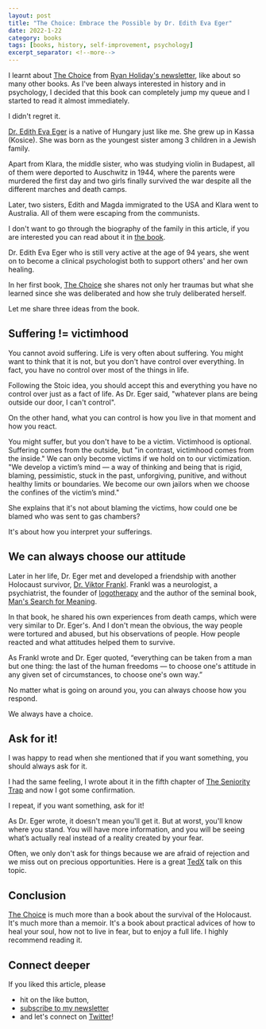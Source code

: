 ```yaml
---
layout: post
title: "The Choice: Embrace the Possible by Dr. Edith Eva Eger"
date: 2022-1-22
category: books
tags: [books, history, self-improvement, psychology]
excerpt_separator: <!--more-->
---
```

I learnt about [The Choice](https://www.amazon.com/gp/product/150113079X/ref=as_li_qf_asin_il_tl?ie=UTF8&tag=sandordargo-20&creative=9325&linkCode=as2&creativeASIN=150113079X&linkId=a7b9e9295249853ae13c7855c51483fb) from [Ryan Holiday's newsletter](https://ryanholiday.net/the-reading-list/), like about so many other books. As I've been always interested in history and in psychology, I decided that this book can completely jump my queue and I started to read it almost immediately.
<!--more-->

I didn't regret it.

[Dr. Edith Eva Eger](https://dreditheger.com/) is a native of Hungary just like me. She grew up in Kassa (Kosice). She was born as the youngest sister among 3 children in a Jewish family.

Apart from Klara, the middle sister, who was studying violin in Budapest, all of them were deported to Auschwitz in 1944, where the parents were murdered the first day and two girls finally survived the war despite all the different marches and death camps.

Later, two sisters, Edith and Magda immigrated to the USA and Klara went to Australia. All of them were escaping from the communists.

I don't want to go through the biography of the family in this article, if you are interested you can read about it in [the book](https://www.amazon.com/gp/product/150113079X/ref=as_li_qf_asin_il_tl?ie=UTF8&tag=sandordargo-20&creative=9325&linkCode=as2&creativeASIN=150113079X&linkId=a7b9e9295249853ae13c7855c51483fb).

Dr. Edith Eva Eger who is still very active at the age of 94 years, she went on to become a clinical psychologist both to support others' and her own healing.

In her first book, [The Choice](https://www.amazon.com/gp/product/150113079X/ref=as_li_qf_asin_il_tl?ie=UTF8&tag=sandordargo-20&creative=9325&linkCode=as2&creativeASIN=150113079X&linkId=a7b9e9295249853ae13c7855c51483fb) she shares not only her traumas but what she learned since she was deliberated and how she truly deliberated herself.

Let me share three ideas from the book.

## Suffering != victimhood

You cannot avoid suffering. Life is very often about suffering. You might want to think that it is not, but you don't have control over everything. In fact, you have no control over most of the things in life.

Following the Stoic idea, you should accept this and everything you have no control over just as a fact of life. As Dr. Eger said, "whatever plans are being outside our door, I can't control".

On the other hand, what you can control is how you live in that moment and how you react.

You might suffer, but you don't have to be a victim. Victimhood is optional. Suffering comes from the outside, but "in contrast, victimhood comes from the inside." We can only become victims if we hold on to our victimization. "We develop a victim’s mind — a way of thinking and being that is rigid, blaming, pessimistic, stuck in the past, unforgiving, punitive, and without healthy limits or boundaries. We become our own jailors when we choose the confines of the victim’s mind."

She explains that it's not about blaming the victims, how could one be blamed who was sent to gas chambers?

It's about how you interpret your sufferings.

## We can always choose our attitude

Later in her life, Dr. Eger met and developed a friendship with another Holocaust survivor, [Dr. Viktor Frankl](https://en.wikipedia.org/wiki/Viktor_Frankl). Frankl was a neurologist, a psychiatrist, the founder of [logotherapy](https://en.wikipedia.org/wiki/Logotherapy) and the author of the seminal book, [Man's Search for Meaning](https://www.amazon.com/gp/product/0807014273/ref=as_li_qf_asin_il_tl?ie=UTF8&tag=sandordargo-20&creative=9325&linkCode=as2&creativeASIN=0807014273&linkId=8e70eeae113ef7059015c1d4506be2cf).

In that book, he shared his own experiences from death camps, which were very similar to Dr. Eger's. And I don't mean the obvious, the way people were tortured and abused, but his observations of people. How people reacted and what attitudes helped them to survive.

As Frankl wrote and Dr. Eger quoted, “everything can be taken from a man but one thing: the last of the human freedoms — to choose one's attitude in any given set of circumstances, to choose one's own way.”

No matter what is going on around you, you can always choose how you respond.

We always have a choice.

## Ask for it!

I was happy to read when she mentioned that if you want something, you should always ask for it.

I had the same feeling, I wrote about it in the fifth chapter of [The Seniority Trap](https://leanpub.com/thesenioritytrap/) and now I got some confirmation.

I repeat, if you want something, ask for it!

As Dr. Eger wrote, it doesn't mean you'll get it. But at worst, you'll know where you stand. You will have more information, and you will be seeing what’s actually real instead of a reality created by your fear.

Often, we only don't ask for things because we are afraid of rejection and we miss out on precious opportunities. Here is a great [TedX](https://www.ted.com/talks/jia_jiang_what_i_learned_from_100_days_of_rejection?referrer=playlist-the_power_of_asking) talk on this topic.

## Conclusion

[The Choice](https://www.amazon.com/gp/product/150113079X/ref=as_li_qf_asin_il_tl?ie=UTF8&tag=sandordargo-20&creative=9325&linkCode=as2&creativeASIN=150113079X&linkId=a7b9e9295249853ae13c7855c51483fb) is much more than a book about the survival of the Holocaust. It's much more than a memoir. It's a book about practical advices of how to heal your soul, how not to live in fear, but to enjoy a full life. I highly recommend reading it.

## Connect deeper

If you liked this article, please 
- hit on the like button,  
- [subscribe to my newsletter](http://eepurl.com/gvcv1j) 
- and let's connect on [Twitter](https://twitter.com/SandorDargo)!
